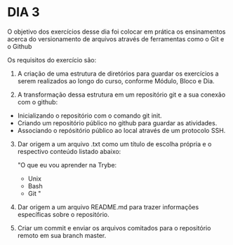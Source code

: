 # DIA 3

O objetivo dos exercícios desse dia foi colocar em prática os ensinamentos acerca do versionamento de arquivos através de ferramentas como o Git e o Github

Os requisitos do exercício são:

1. A criação de uma estrutura de diretórios para guardar os exercícios a serem realizados ao longo do curso, conforme Módulo, Bloco e Dia.

2. A transformação dessa estrutura em um repositório git e a sua conexão com o github:
  * Inicializando o repositório com o comando git init.
  * Criando um repositório público no github para guardar as atividades.
  * Associando o repósitório público ao local através de um protocolo SSH.

3. Dar origem a um arquivo .txt como um título de escolha própria e o respectivo conteúdo listado abaixo:

   "O que eu vou aprender na Trybe:

     - Unix
     - Bash
     - Git "

4. Dar origem a um arquivo README.md para trazer informações específicas sobre o repositório.

5. Criar um commit e enviar os arquivos comitados para o repositório remoto em sua branch master.


